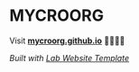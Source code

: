 
# MYCROORG

Visit **[mycroorg.github.io](https://mycroorg.github.io)** 🍇🧫🌾🔬

_Built with [Lab Website Template](https://greene-lab.gitbook.io/lab-website-template-docs)_
